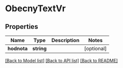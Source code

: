 # ObecnyTextVr

## Properties
Name | Type | Description | Notes
------------ | ------------- | ------------- | -------------
**hodnota** | **string** |  | [optional] 

[[Back to Model list]](../../README.md#documentation-for-models) [[Back to API list]](../../README.md#documentation-for-api-endpoints) [[Back to README]](../../README.md)


